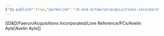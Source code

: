 ```yaml
---
{"dg-publish":true,"permalink":"/d-and-d/faerun/acquisitions-incorporated/player-viewable/franchise-management/main-office-contracts/onboarding-packets/decisionist/"}
---
```


[[D&D/Faerun/Acquisitions Incorporated/Lore Reference/PCs/Avelin Ayte\|Avelin Ayte]]
